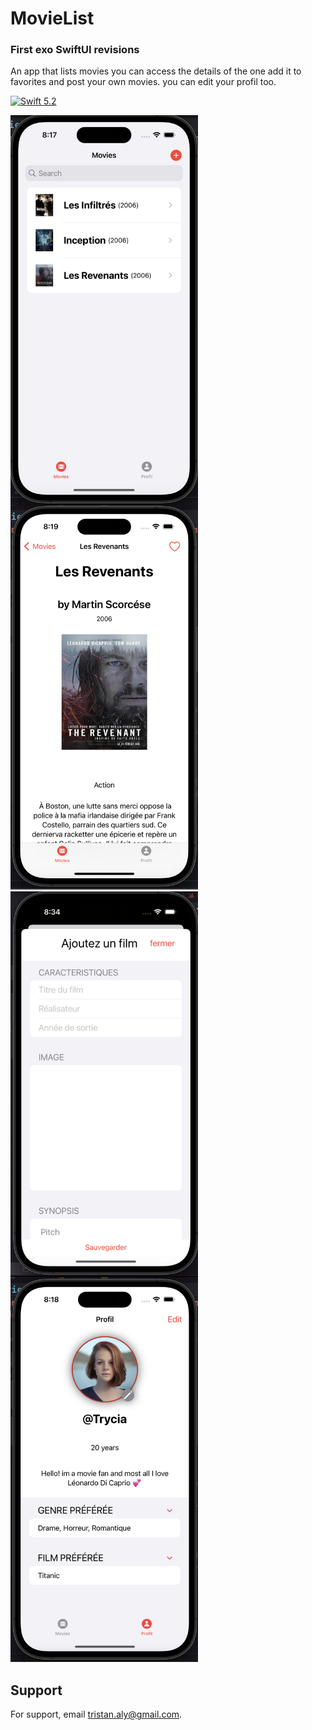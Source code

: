 # MovieList

### First exo SwiftUI revisions

An app that lists movies you can access the details of the one add it to favorites and post your own movies. you can edit your profil too.

[![Swift 5.2](https://img.shields.io/badge/Swift-5.2-orange.svg?style=flat)](https://swift.org/)

<img align="left" src="Images/ListMoviesView.png" width=300>
<img src="Images/DetailMovieView.png" width=300>
<img align="left" src="Images/PostMovieView.png" width=300>
<img src="Images/ProfilView.png" width=300>

## Support

For support, email tristan.aly@gmail.com.

